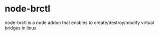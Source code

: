 # node-brctl

node-brctl is a node addon that enables to create/destroy/modify virtual bridges in linux.